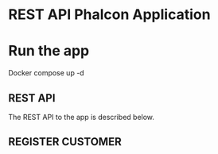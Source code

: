 # REST API Phalcon Application
 

# Run the app
 Docker compose up -d 
 
## REST API
The REST API to the app is described below.
 
## REGISTER CUSTOMER

 



